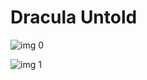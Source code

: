 # Dracula Untold

![img 0](https://fanart.tv/fanart/movies/49017/moviethumb/dracula-untold-54d66c26b1e59.jpg)

![img 1](https://i.imgur.com/asdGa5L.png)

